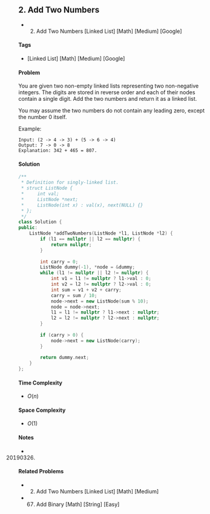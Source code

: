 ## 2. Add Two Numbers
- 2. Add Two Numbers [Linked List] [Math] [Medium] [Google]

#### Tags
- [Linked List] [Math] [Medium] [Google]

#### Problem
You are given two non-empty linked lists representing two non-negative integers. The digits are stored in reverse order and each of their nodes contain a single digit. Add the two numbers and return it as a linked list.

You may assume the two numbers do not contain any leading zero, except the number 0 itself.

Example:

    Input: (2 -> 4 -> 3) + (5 -> 6 -> 4)
    Output: 7 -> 0 -> 8
    Explanation: 342 + 465 = 807.

#### Solution
``` C++
/**
 * Definition for singly-linked list.
 * struct ListNode {
 *     int val;
 *     ListNode *next;
 *     ListNode(int x) : val(x), next(NULL) {}
 * };
 */
class Solution {
public:
    ListNode *addTwoNumbers(ListNode *l1, ListNode *l2) {
        if (l1 == nullptr || l2 == nullptr) {
            return nullptr;
        }
        
        int carry = 0;
        ListNode dummy(-1), *node = &dummy;
        while (l1 != nullptr || l2 != nullptr) {
            int v1 = l1 != nullptr ? l1->val : 0;
            int v2 = l2 != nullptr ? l2->val : 0;
            int sum = v1 + v2 + carry;
            carry = sum / 10;
            node->next = new ListNode(sum % 10);
            node = node->next;
            l1 = l1 != nullptr ? l1->next : nullptr;
            l2 = l2 != nullptr ? l2->next : nullptr;
        }
        
        if (carry > 0) {
            node->next = new ListNode(carry);
        }
        
        return dummy.next;
    }
};
```

#### Time Complexity
- $O(n)$

#### Space Complexity
- $O(1)$

#### Notes
- 20190326.

#### Related Problems
- 2. Add Two Numbers [Linked List] [Math] [Medium]
- 67. Add Binary [Math] [String] [Easy]
